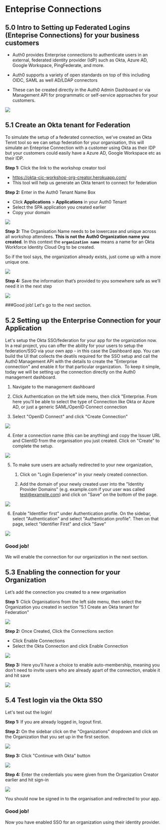 # Enteprise Connections

## 5.0 Intro to Setting up Federated Logins (Enteprise Connections) for your business customers


- Auth0 provides Enterprise connections to authenticate users in an external, federated identity provider (IdP) such as Okta, Azure AD, Google Workspace, PingFederate, and more.



- Auth0 supports a variety of open standards on top of this including OIDC, SAML as well AD/LDAP connectors



-  These can be created directly in the Auth0 Admin Dashboard or via Management API for programmatic or self-service approaches for your customers.



![](https://github.com/lerer/cic2-workshop/blob/main/images/005/ent-conn-logo.png?raw=true)


## 5.1 Create an Okta tenant for Federation

To simulate the setup of a federated connection, we've created an Okta Tennt tool so we can setup federation for your organisation, this will simulate an Enteprise Connection with a customer using Okta as their IDP but your customers could easily have a Azure AD, Google Workspace etc as their IDP.


**Step 1:** Click the link to the workshop creator tool
- https://okta-cic-workshop-org-creator.herokuapp.com/
- This tool will help us generate an Okta tenant to connect for federation

**Step 2:** Enter in the Auth0 Tenant Name Box 
- Click **Applications** > **Applications** in your Auth0 Tenant
- Select the SPA application you created earlier
- Copy your domain

![](https://github.com/lerer/cic2-workshop/blob/main/images/005/tenant-name.png?raw=true)



**Step 3:** The Organisation Name needs to be lowercase and unique across all workshop attendees. **This is not the Auth0 Organization name you created**. In this context the **`organization name`** means a name for an Okta Workforce Identity Cloud Org to be created.    


⁠⁠So if the tool says, the organization already exists, just come up with a more unique one.


![](https://github.com/lerer/cic2-workshop/blob/main/images/005/conn-create-setup.png?raw=true)



**Step 4:** Save the information that’s provided to you somewhere safe as we’ll need it in the next step


![](https://github.com/lerer/cic2-workshop/blob/main/images/005/your-new-conn.png?raw=true)



###Good job!
Let's go to the next section.

## 5.2 Setting up the Enterprise Connection for your Application

Let's setup the Okta SSO/federation for your app for the organization now.      
⁠
⁠In a real project, you can offer the ability for your users to setup the federation/SSO via your own app - in this case the Dashboard app. You can build the UI that collects the deatils required for the SSO setup and call the Auth0 Management API with the details to create the "Enterprise connection" and enable it for that particular organization.
⁠
⁠To keep it simple, today we will be setting up the connection directly on the Auth0 management dashboard.


1. Navigate to the management dashboard


2. Click Authentication on the left side menu, then click "Enterprise.
⁠From here you’ll be able to select the type of Connection like Okta or Azure AD, or just a generic SAML/OpenID Connect connection


3. Select "OpenID Connect" and click "Create Connection"


![](https://github.com/lerer/cic2-workshop/blob/main/images/005/cic-new-ent-conn.png?raw=true)



4. Enter a connection name (this can be anything) and copy the Issuer URL and ClientID from the organisation you just created. Click on "Create" to complete the setup.

![](https://github.com/lerer/cic2-workshop/blob/main/images/005/cic-new-conn-details.png?raw=true)




5. To make sure users are actually redirected to your new organization, 
   1. Click on "Login Experience" in your newly created connection.

   2. Add the domain of your newly created user into the "Identity Provider Domains" (e.g. example.com if your user was called test@example.com) and click on "Save" on the bottom of the page.

![](https://github.com/lerer/cic2-workshop/blob/main/images/005/login-exp.png?raw=true)


6. Enable "Identifier first" under Authentication profile. On the sidebar, select "Authentication" and select "Authentication profile". Then on that page, select "Identifier First" and click "Save"


![](https://github.com/lerer/cic2-workshop/blob/main/images/005/auth-profile-save.png?raw=true)


### Good job!
We will enable the connection for our organization in the next section.


## 5.3 Enabling the connection for your Organization

Let’s add the connection you created to a new organisation


**Step 1:** Click Organisations from the left side menu, then select the Organization you created in section "5.1 Create an Okta tenant for Federation"


![](https://github.com/lerer/cic2-workshop/blob/main/images/005/select-org.png?raw=true)   


**Step 2:** Once Created, Click the Connections section
- Click Enable Connections
- Select the Okta Connection and click Enable Connection


![](https://github.com/lerer/cic2-workshop/blob/main/images/005/select-conn.png?raw=true)   


**Step 3:** Here you’ll have a choice to enable auto-membership, meaning you don’t need to invite users who are already apart of the connection, enable it and hit save


![](https://github.com/lerer/cic2-workshop/blob/main/images/005/save-enabled-conn.png?raw=true)   


## 5.4 Test login via the Okta SSO

Let's test out the login!


**⁠Step 1:** If you are already logged in, logout first.   

**Step 2:** On the sidebar click on the "Organizations" dropdown and click on the Organization that you set up in the first section.   


![](https://github.com/lerer/cic2-workshop/blob/main/images/005/web-select-org.png?raw=true)   


**Step 3:** Click "Continue with Okta" button     


![](https://github.com/lerer/cic2-workshop/blob/main/images/005/switch-login-to-ent-conn.png?raw=true)   


**Step 4:** Enter the credentials you were given from the Organization Creator earlier and hit sign-in     


![](https://github.com/lerer/cic2-workshop/blob/main/images/005/login-with-ent-conn.png?raw=true)   


You should now be signed in to the organisation and redirected to your app.  


### Good job!
Now you have enabled SSO for an organization using their identity provider.

